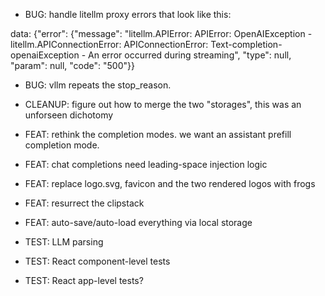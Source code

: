 - BUG: handle litellm proxy errors that look like this:

data: {"error": {"message": "litellm.APIError: APIError: OpenAIException - litellm.APIConnectionError: APIConnectionError: Text-completion-openaiException - An error occurred during streaming", "type": null, "param": null, "code": "500"}}

- BUG: vllm repeats the stop_reason.

- CLEANUP: figure out how to merge the two "storages", this was an unforseen dichotomy

- FEAT: rethink the completion modes. we want an assistant prefill completion mode.

- FEAT: chat completions need leading-space injection logic

- FEAT: replace logo.svg, favicon and the two rendered logos with frogs

- FEAT: resurrect the clipstack

- FEAT: auto-save/auto-load everything via local storage

- TEST: LLM parsing

- TEST: React component-level tests

- TEST: React app-level tests?